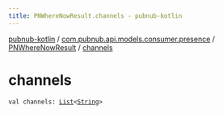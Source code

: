 ```yaml
---
title: PNWhereNowResult.channels - pubnub-kotlin
---
```


[pubnub-kotlin](../../index.html) / [com.pubnub.api.models.consumer.presence](../index.html) / [PNWhereNowResult](index.html) / [channels](./channels.html)

# channels

`val channels: `[`List`](https://kotlinlang.org/api/latest/jvm/stdlib/kotlin.collections/-list/index.html)`<`[`String`](https://kotlinlang.org/api/latest/jvm/stdlib/kotlin/-string/index.html)`>`